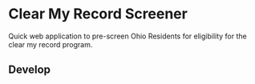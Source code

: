 # Clear My Record Screener
Quick web application to pre-screen Ohio Residents for eligibility for the
clear my record program.

## Develop
